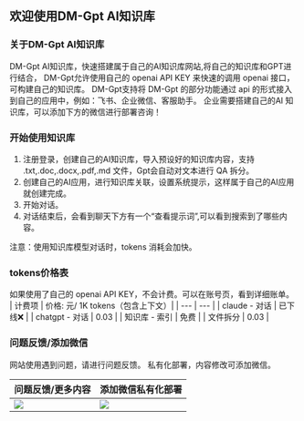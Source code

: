 ## 欢迎使用DM-Gpt AI知识库

### 关于DM-Gpt AI知识库

DM-Gpt AI知识库，快速搭建属于自己的AI知识库网站,将自己的知识库和GPT进行结合，
DM-Gpt允许使用自己的 openai API KEY 来快速的调用 openai 接口，可构建自己的知识库。
DM-Gpt支持将 DM-Gpt 的部分功能通过 api 的形式接入到自己的应用中，例如：飞书、企业微信、客服助手。
企业需要搭建自己的AI 知识库，可以添加下方的微信进行部署咨询！

### 开始使用知识库

1. 注册登录，创建自己的AI知识库，导入预设好的知识库内容，支持 .txt,.doc,.docx,.pdf,.md 文件，Gpt会自动对文本进行 QA 拆分。
2. 创建自己的AI应用，进行知识库关联，设置系统提示，这样属于自己的AI应用就创建完成。
3. 开始对话。
4. 对话结束后，会看到聊天下方有一个“查看提示词”,可以看到搜索到了哪些内容。

注意：使用知识库模型对话时，tokens 消耗会加快。

### tokens价格表

如果使用了自己的 openai API KEY，不会计费。可以在账号页，看到详细账单。
| 计费项 | 价格: 元/ 1K tokens（包含上下文）|
| --- | --- |
| claude - 对话 | 已下线❌ |
| chatgpt - 对话 | 0.03 |
| 知识库 - 索引 | 免费 |
| 文件拆分 | 0.03 |

### 问题反馈/添加微信

网站使用遇到问题，请进行问题反馈。
私有化部署，内容修改可添加微信。

| 问题反馈/更多内容         | 添加微信私有化部署     |
| ----------------------- | -------------------- |
| ![](/imgs/gengduobangzhu.png) | ![](/imgs/wxxiaoerlang.png) |
